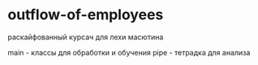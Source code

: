 # outflow-of-employees

раскайфованный курсач для лехи масютина

main - классы для обработки и обучения
pipe - тетрадка для анализа
